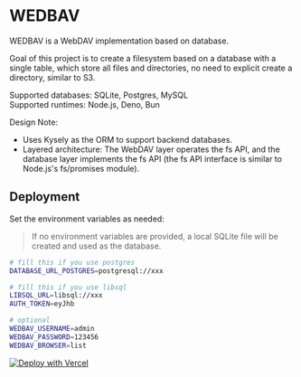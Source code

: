 # WEDBAV

WEDBAV is a WebDAV implementation based on database.

Goal of this project is to create a filesystem based on a database with a single table, which store all files and directories, no need to explicit create a directory, similar to S3.

Supported databases: SQLite, Postgres, MySQL  
Supported runtimes: Node.js, Deno, Bun

Design Note:

- Uses Kysely as the ORM to support backend databases.
- Layered architecture: The WebDAV layer operates the fs API, and the database layer implements the fs API (the fs API interface is similar to Node.js's fs/promises module).

## Deployment

Set the environment variables as needed:

> If no environment variables are provided, a local SQLite file will be created and used as the database.

```bash
# fill this if you use postgres
DATABASE_URL_POSTGRES=postgresql://xxx

# fill this if you use libsql
LIBSQL_URL=libsql://xxx
AUTH_TOKEN=eyJhb

# optional
WEDBAV_USERNAME=admin
WEDBAV_PASSWORD=123456
WEDBAV_BROWSER=list
```

[![Deploy with Vercel](https://vercel.com/button)](https://vercel.com/new/clone?repository-url=https://github.com/YieldRay/wedbav)
